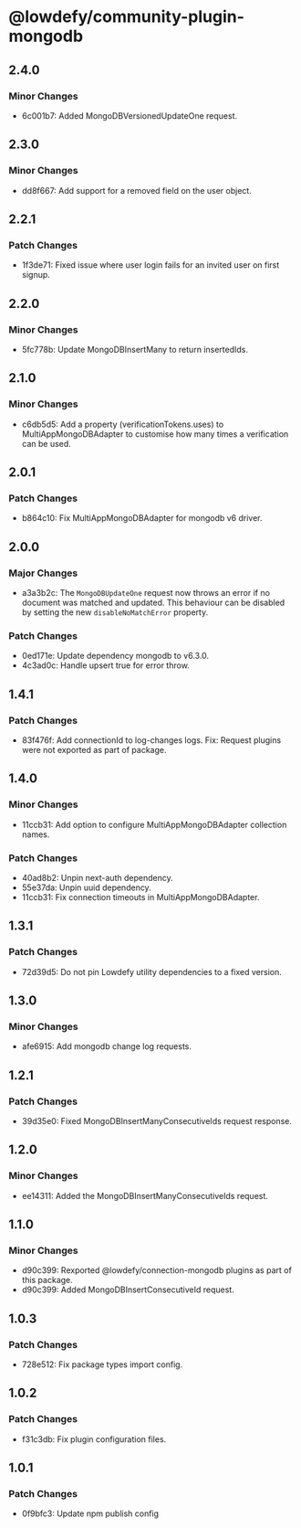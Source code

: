 # @lowdefy/community-plugin-mongodb

## 2.4.0

### Minor Changes

- 6c001b7: Added MongoDBVersionedUpdateOne request.

## 2.3.0

### Minor Changes

- dd8f667: Add support for a removed field on the user object.

## 2.2.1

### Patch Changes

- 1f3de71: Fixed issue where user login fails for an invited user on first signup.

## 2.2.0

### Minor Changes

- 5fc778b: Update MongoDBInsertMany to return insertedIds.

## 2.1.0

### Minor Changes

- c6db5d5: Add a property (verificationTokens.uses) to MultiAppMongoDBAdapter to customise how many times a verification can be used.

## 2.0.1

### Patch Changes

- b864c10: Fix MultiAppMongoDBAdapter for mongodb v6 driver.

## 2.0.0

### Major Changes

- a3a3b2c: The `MongoDBUpdateOne` request now throws an error if no document was matched and updated. This behaviour can be disabled by setting the new `disableNoMatchError` property.

### Patch Changes

- 0ed171e: Update dependency mongodb to v6.3.0.
- 4c3ad0c: Handle upsert true for error throw.

## 1.4.1

### Patch Changes

- 83f476f: Add connectionId to log-changes logs.
  Fix: Request plugins were not exported as part of package.

## 1.4.0

### Minor Changes

- 11ccb31: Add option to configure MultiAppMongoDBAdapter collection names.

### Patch Changes

- 40ad8b2: Unpin next-auth dependency.
- 55e37da: Unpin uuid dependency.
- 11ccb31: Fix connection timeouts in MultiAppMongoDBAdapter.

## 1.3.1

### Patch Changes

- 72d39d5: Do not pin Lowdefy utility dependencies to a fixed version.

## 1.3.0

### Minor Changes

- afe6915: Add mongodb change log requests.

## 1.2.1

### Patch Changes

- 39d35e0: Fixed MongoDBInsertManyConsecutiveIds request response.

## 1.2.0

### Minor Changes

- ee14311: Added the MongoDBInsertManyConsecutiveIds request.

## 1.1.0

### Minor Changes

- d90c399: Rexported @lowdefy/connection-mongodb plugins as part of this package.
- d90c399: Added MongoDBInsertConsecutiveId request.

## 1.0.3

### Patch Changes

- 728e512: Fix package types import config.

## 1.0.2

### Patch Changes

- f31c3db: Fix plugin configuration files.

## 1.0.1

### Patch Changes

- 0f9bfc3: Update npm publish config
